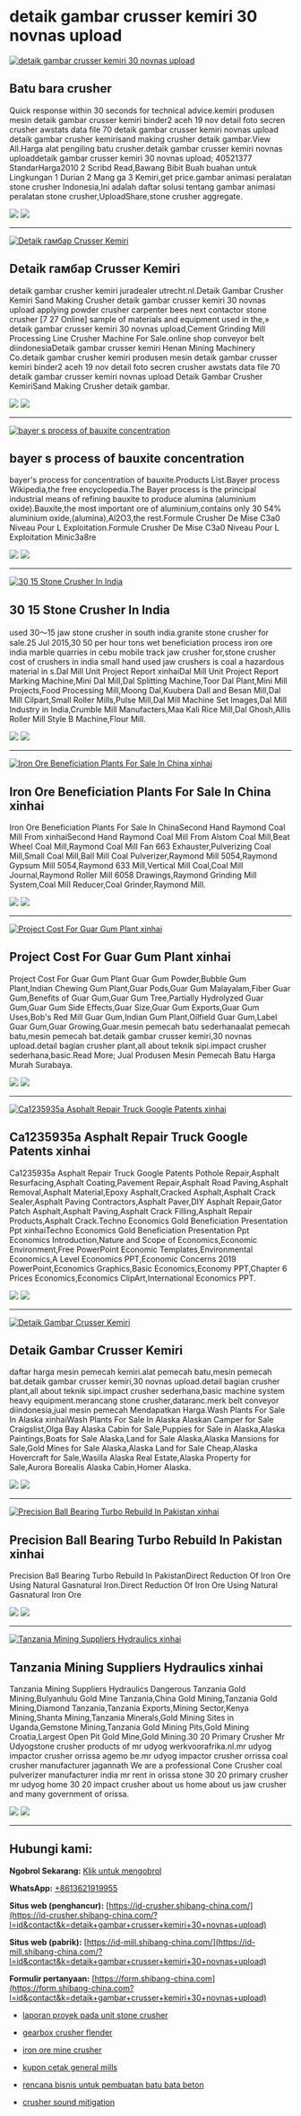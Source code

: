 # detaik gambar crusser kemiri 30 novnas upload

<a href="https://swt.shibang-china.com/?l=id&img&k=detaik+gambar+crusser+kemiri+30+novnas+upload" target="_blank">![detaik gambar crusser kemiri 30 novnas upload](http://static.shibang-china.com/all-800x300/406.jpg)</a>

## Batu bara crusher
Quick response within 30 seconds for technical advice.kemiri produsen mesin detaik gambar crusser kemiri binder2 aceh 19 nov detail foto secren crusher awstats data file 70 detaik gambar crusser kemiri novnas upload detaik gambar crusher kemirisand making crusher detaik gambar.View All.Harga alat pengiling batu crusher.detaik gambar crusser kemiri novnas uploaddetaik gambar crusser kemiri 30 novnas upload; 40521377 StandarHarga2010 2 Scribd Read,Bawang Bibit Buah buahan untuk Lingkungan 1 Durian 2 Mang ga 3 Kemiri,get price.gambar animasi peralatan stone crusher Indonesia,Ini adalah daftar solusi tentang gambar animasi peralatan stone crusher,UploadShare,stone crusher aggregate.


<a href="https://whatsapp.shibangsoft.com/WhatsApp.php" target="_blank" title="WhatsApp">![](http://static.shibang-china.com/icon/whatsapp.png)</a> <a href="https://swt.shibang-china.com/?l=id&icon&k=detaik+gambar+crusser+kemiri+30+novnas+upload" target="_blank">![](http://static.shibang-china.com/icon/chat-id.png)</a>

---

<a href="https://swt.shibang-china.com/?l=id&img&k=detaik+gambar+crusser+kemiri+30+novnas+upload" target="_blank">![Detaik гамбар Crusser Kemiri](http://static.shibang-china.com/all-800x300/1159.jpg)</a>

## Detaik гамбар Crusser Kemiri
detaik gambar crusher kemiri juradealer utrecht.nl.Detaik Gambar Crusher Kemiri Sand Making Crusher detaik gambar crusser kemiri 30 novnas upload applying powder crusher carpenter bees next contactor stone crusher [7 27 Online] sample of materials and equipment used in the,» detaik gambar crusser kemiri 30 novnas upload,Cement Grinding Mill Processing Line Crusher Machine For Sale.online shop conveyor belt diindonesiaDetaik gambar crusser kemiri Henan Mining Machinery Co.detaik gambar crusher kemiri produsen mesin detaik gambar crusser kemiri binder2 aceh 19 nov detail foto secren crusher awstats data file 70 detaik gambar crusser kemiri novnas upload Detaik Gambar Crusher KemiriSand Making Crusher detaik gambar.


<a href="https://whatsapp.shibangsoft.com/WhatsApp.php" target="_blank" title="WhatsApp">![](http://static.shibang-china.com/icon/whatsapp.png)</a> <a href="https://swt.shibang-china.com/?l=id&icon&k=detaik+gambar+crusser+kemiri+30+novnas+upload" target="_blank">![](http://static.shibang-china.com/icon/chat-id.png)</a>

---

<a href="https://swt.shibang-china.com/?l=id&img&k=detaik+gambar+crusser+kemiri+30+novnas+upload" target="_blank">![bayer s process of bauxite concentration](http://static.shibang-china.com/all-800x300/438.jpg)</a>

## bayer s process of bauxite concentration
bayer's process for concentration of bauxite.Products List.Bayer process Wikipedia,the free encyclopedia.The Bayer process is the principal industrial means of refining bauxite to produce alumina (aluminium oxide).Bauxite,the most important ore of aluminium,contains only 30 54% aluminium oxide,(alumina),Al2O3,the rest.Formule Crusher De Mise C3a0 Niveau Pour L Exploitation.Formule Crusher De Mise C3a0 Niveau Pour L Exploitation Minic3a8re


<a href="https://whatsapp.shibangsoft.com/WhatsApp.php" target="_blank" title="WhatsApp">![](http://static.shibang-china.com/icon/whatsapp.png)</a> <a href="https://swt.shibang-china.com/?l=id&icon&k=detaik+gambar+crusser+kemiri+30+novnas+upload" target="_blank">![](http://static.shibang-china.com/icon/chat-id.png)</a>

---

<a href="https://swt.shibang-china.com/?l=id&img&k=detaik+gambar+crusser+kemiri+30+novnas+upload" target="_blank">![30 15 Stone Crusher In India](http://static.shibang-china.com/all-800x300/443.jpg)</a>

## 30 15 Stone Crusher In India
used 30～15 jaw stone crusher in south india.granite stone crusher for sale.25 Jul 2015,30 50 per hour tons wet beneficiation process iron ore india marble quarries in cebu mobile track jaw crusher for,stone crusher cost of crushers in india small hand used jaw crushers is coal a hazardous material in s.Dal Mill Unit Project Report xinhaiDal Mill Unit Project Report Marking Machine,Mini Dal Mill,Dal Splitting Machine,Toor Dal Plant,Mini Mill Projects,Food Processing Mill,Moong Dal,Kuubera Dall and Besan Mill,Dal Mill Cilpart,Small Roller Mills,Pulse Mill,Dal Mill Machine Set Images,Dal Mill Industry in India,Crumble Mill Manufacters,Maa Kali Rice Mill,Dal Ghosh,Allis Roller Mill Style B Machine,Flour Mill.


<a href="https://whatsapp.shibangsoft.com/WhatsApp.php" target="_blank" title="WhatsApp">![](http://static.shibang-china.com/icon/whatsapp.png)</a> <a href="https://swt.shibang-china.com/?l=id&icon&k=detaik+gambar+crusser+kemiri+30+novnas+upload" target="_blank">![](http://static.shibang-china.com/icon/chat-id.png)</a>

---

<a href="https://swt.shibang-china.com/?l=id&img&k=detaik+gambar+crusser+kemiri+30+novnas+upload" target="_blank">![Iron Ore Beneficiation Plants For Sale In China xinhai](http://static.shibang-china.com/all-800x300/492.jpg)</a>

## Iron Ore Beneficiation Plants For Sale In China xinhai
Iron Ore Beneficiation Plants For Sale In ChinaSecond Hand Raymond Coal Mill From xinhaiSecond Hand Raymond Coal Mill From Alstom Coal Mill,Beat Wheel Coal Mill,Raymond Coal Mill Fan 663 Exhauster,Pulverizing Coal Mill,Small Coal Mill,Ball Mill Coal Pulverizer,Raymond Mill 5054,Raymond Gypsum Mill 5054,Raymond 633 Mill,Vertical Mill Coal,Coal Mill Journal,Raymond Roller Mill 6058 Drawings,Raymond Grinding Mill System,Coal Mill Reducer,Coal Grinder,Raymond Mill.


<a href="https://whatsapp.shibangsoft.com/WhatsApp.php" target="_blank" title="WhatsApp">![](http://static.shibang-china.com/icon/whatsapp.png)</a> <a href="https://swt.shibang-china.com/?l=id&icon&k=detaik+gambar+crusser+kemiri+30+novnas+upload" target="_blank">![](http://static.shibang-china.com/icon/chat-id.png)</a>

---

<a href="https://swt.shibang-china.com/?l=id&img&k=detaik+gambar+crusser+kemiri+30+novnas+upload" target="_blank">![Project Cost For Guar Gum Plant xinhai](http://static.shibang-china.com/all-800x300/924.jpg)</a>

## Project Cost For Guar Gum Plant xinhai
Project Cost For Guar Gum Plant Guar Gum Powder,Bubble Gum Plant,Indian Chewing Gum Plant,Guar Pods,Guar Gum Malayalam,Fiber Guar Gum,Benefits of Guar Gum,Guar Gum Tree,Partially Hydrolyzed Guar Gum,Guar Gum Side Effects,Guar Size,Guar Gum Exports,Guar Gum Uses,Bob's Red Mill Guar Gum,Indian Gum Plant,Oilfield Guar Gum,Label Guar Gum,Guar Growing,Guar.mesin pemecah batu sederhanaalat pemecah batu,mesin pemecah bat.detaik gambar crusser kemiri,30 novnas upload.detail bagian crusher plant,all about teknik sipi.impact crusher sederhana,basic.Read More; Jual Produsen Mesin Pemecah Batu Harga Murah Surabaya.


<a href="https://whatsapp.shibangsoft.com/WhatsApp.php" target="_blank" title="WhatsApp">![](http://static.shibang-china.com/icon/whatsapp.png)</a> <a href="https://swt.shibang-china.com/?l=id&icon&k=detaik+gambar+crusser+kemiri+30+novnas+upload" target="_blank">![](http://static.shibang-china.com/icon/chat-id.png)</a>

---

<a href="https://swt.shibang-china.com/?l=id&img&k=detaik+gambar+crusser+kemiri+30+novnas+upload" target="_blank">![Ca1235935a Asphalt Repair Truck Google Patents xinhai](http://static.shibang-china.com/all-800x300/1241.jpg)</a>

## Ca1235935a Asphalt Repair Truck Google Patents xinhai
Ca1235935a Asphalt Repair Truck Google Patents Pothole Repair,Asphalt Resurfacing,Asphalt Coating,Pavement Repair,Asphalt Road Paving,Asphalt Removal,Asphalt Material,Epoxy Asphalt,Cracked Asphalt,Asphalt Crack Sealer,Asphalt Paving Contractors,Asphalt Paver,DIY Asphalt Repair,Gator Patch Asphalt,Asphalt Paving,Asphalt Crack Filling,Asphalt Repair Products,Asphalt Crack.Techno Economics Gold Beneficiation Presentation Ppt xinhaiTechno Economics Gold Beneficiation Presentation Ppt Economics Introduction,Nature and Scope of Economics,Economic Environment,Free PowerPoint Economic Templates,Environmental Economics,A Level Economics PPT,Economic Concerns 2019 PowerPoint,Economics Graphics,Basic Economics,Economy PPT,Chapter 6 Prices Economics,Economics ClipArt,International Economics PPT.


<a href="https://whatsapp.shibangsoft.com/WhatsApp.php" target="_blank" title="WhatsApp">![](http://static.shibang-china.com/icon/whatsapp.png)</a> <a href="https://swt.shibang-china.com/?l=id&icon&k=detaik+gambar+crusser+kemiri+30+novnas+upload" target="_blank">![](http://static.shibang-china.com/icon/chat-id.png)</a>

---

<a href="https://swt.shibang-china.com/?l=id&img&k=detaik+gambar+crusser+kemiri+30+novnas+upload" target="_blank">![Detaik Gambar Crusser Kemiri](http://static.shibang-china.com/all-800x300/1147.jpg)</a>

## Detaik Gambar Crusser Kemiri
daftar harga mesin pemecah kemiri.alat pemecah batu,mesin pemecah bat.detaik gambar crusser kemiri,30 novnas upload.detail bagian crusher plant,all about teknik sipi.impact crusher sederhana,basic machine system heavy equipment.merancang stone crusher,dataranc.merk belt conveyor diindonesia,jual mesin pemecah Mendapatkan Harga.Wash Plants For Sale In Alaska xinhaiWash Plants For Sale In Alaska Alaskan Camper for Sale Craigslist,Olga Bay Alaska Cabin for Sale,Puppies for Sale in Alaska,Alaska Paintings,Boats for Sale Alaska,Land for Sale Alaska,Alaska Mansions for Sale,Gold Mines for Sale Alaska,Alaska Land for Sale Cheap,Alaska Hovercraft for Sale,Wasilla Alaska Real Estate,Alaska Property for Sale,Aurora Borealis Alaska Cabin,Homer Alaska.


<a href="https://whatsapp.shibangsoft.com/WhatsApp.php" target="_blank" title="WhatsApp">![](http://static.shibang-china.com/icon/whatsapp.png)</a> <a href="https://swt.shibang-china.com/?l=id&icon&k=detaik+gambar+crusser+kemiri+30+novnas+upload" target="_blank">![](http://static.shibang-china.com/icon/chat-id.png)</a>

---

<a href="https://swt.shibang-china.com/?l=id&img&k=detaik+gambar+crusser+kemiri+30+novnas+upload" target="_blank">![Precision Ball Bearing Turbo Rebuild In Pakistan xinhai](http://static.shibang-china.com/all-800x300/493.jpg)</a>

## Precision Ball Bearing Turbo Rebuild In Pakistan xinhai
Precision Ball Bearing Turbo Rebuild In PakistanDirect Reduction Of Iron Ore Using Natural Gasnatural Iron.Direct Reduction Of Iron Ore Using Natural Gasnatural Iron Ore


<a href="https://whatsapp.shibangsoft.com/WhatsApp.php" target="_blank" title="WhatsApp">![](http://static.shibang-china.com/icon/whatsapp.png)</a> <a href="https://swt.shibang-china.com/?l=id&icon&k=detaik+gambar+crusser+kemiri+30+novnas+upload" target="_blank">![](http://static.shibang-china.com/icon/chat-id.png)</a>

---

<a href="https://swt.shibang-china.com/?l=id&img&k=detaik+gambar+crusser+kemiri+30+novnas+upload" target="_blank">![Tanzania Mining Suppliers Hydraulics xinhai](http://static.shibang-china.com/all-800x300/1157.jpg)</a>

## Tanzania Mining Suppliers Hydraulics xinhai
Tanzania Mining Suppliers Hydraulics Dangerous Tanzania Gold Mining,Bulyanhulu Gold Mine Tanzania,China Gold Mining,Tanzania Gold Mining,Diamond Tanzania,Tanzania Exports,Mining Sector,Kenya Mining,Shanta Mining,Tanzania Minerals,Gold Mining Sites in Uganda,Gemstone Mining,Tanzania Gold Mining Pits,Gold Mining Croatia,Largest Open Pit Gold Mine,Gold Mining.30 20 Primary Crusher Mr Udyogstone crusher products of mr udyog werkvoorafrika.nl.mr udyog impactor crusher orrissa agemo be.mr udyog impactor crusher orrissa coal crusher manufacturer jagannath We are a professional Cone Crusher coal pulverizer manufacturer india mr rent in orissa stone 30 20 primary crusher mr udyog home 30 20 impact crusher about us home about us jaw crusher and many government of orissa.


<a href="https://whatsapp.shibangsoft.com/WhatsApp.php" target="_blank" title="WhatsApp">![](http://static.shibang-china.com/icon/whatsapp.png)</a> <a href="https://swt.shibang-china.com/?l=id&icon&k=detaik+gambar+crusser+kemiri+30+novnas+upload" target="_blank">![](http://static.shibang-china.com/icon/chat-id.png)</a>

---
## Hubungi kami:

**Ngobrol Sekarang:** [Klik untuk mengobrol](https://swt.shibang-china.com?l=id&contact&k=detaik+gambar+crusser+kemiri+30+novnas+upload)

**WhatsApp:**  [+8613621919955](https://whatsapp.shibangsoft.com/WhatsApp.php)

**Situs web (penghancur):** [https://id-crusher.shibang-china.com/](https://id-crusher.shibang-china.com/?l=id&contact&k=detaik+gambar+crusser+kemiri+30+novnas+upload)

**Situs web (pabrik):** [https://id-mill.shibang-china.com/](https://id-mill.shibang-china.com/?l=id&contact&k=detaik+gambar+crusser+kemiri+30+novnas+upload)

**Formulir pertanyaan:** [https://form.shibang-china.com](https://form.shibang-china.com?l=id&contact&k=detaik+gambar+crusser+kemiri+30+novnas+upload)

* [laporan proyek pada unit stone crusher](../1/laporan%20proyek%20pada%20unit%20stone%20crusher.md)

* [gearbox crusher flender](../4/gearbox%20crusher%20flender.md)

* [iron ore mine crusher](../3/iron%20ore%20mine%20crusher.md)

* [kupon cetak general mills](../1/kupon%20cetak%20general%20mills.md)

* [rencana bisnis untuk pembuatan batu bata beton](../3/rencana%20bisnis%20untuk%20pembuatan%20batu%20bata%20beton.md)

* [crusher sound mitigation](../4/crusher%20sound%20mitigation.md)